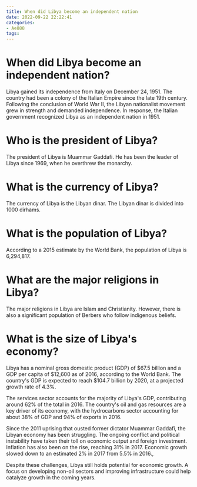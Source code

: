 ```yaml
---
title: When did Libya become an independent nation
date: 2022-09-22 22:22:41
categories:
- Ae888
tags:
---
```



#  When did Libya become an independent nation?

Libya gained its independence from Italy on December 24, 1951. The country had been a colony of the Italian Empire since the late 19th century. Following the conclusion of World War II, the Libyan nationalist movement grew in strength and demanded independence. In response, the Italian government recognized Libya as an independent nation in 1951.

#  Who is the president of Libya?

The president of Libya is Muammar Gaddafi. He has been the leader of Libya since 1969, when he overthrew the monarchy.

#  What is the currency of Libya?

The currency of Libya is the Libyan dinar. The Libyan dinar is divided into 1000 dirhams.

#  What is the population of Libya?

According to a 2015 estimate by the World Bank, the population of Libya is 6,294,817.

# What are the major religions in Libya?

The major religions in Libya are Islam and Christianity. However, there is also a significant population of Berbers who follow indigenous beliefs.

#  What is the size of Libya's economy?

 Libya has a nominal gross domestic product (GDP) of $67.5 billion and a GDP per capita of $12,600 as of 2016, according to the World Bank. The country's GDP is expected to reach $104.7 billion by 2020, at a projected growth rate of 4.3%. 

The services sector accounts for the majority of Libya's GDP, contributing around 62% of the total in 2016. The country's oil and gas resources are a key driver of its economy, with the hydrocarbons sector accounting for about 38% of GDP and 94% of exports in 2016.

Since the 2011 uprising that ousted former dictator Muammar Gaddafi, the Libyan economy has been struggling. The ongoing conflict and political instability have taken their toll on economic output and foreign investment. Inflation has also been on the rise, reaching 31% in 2017. Economic growth slowed down to an estimated 2% in 2017 from 5.5% in 2016., 

Despite these challenges, Libya still holds potential for economic growth. A focus on developing non-oil sectors and improving infrastructure could help catalyze growth in the coming years.